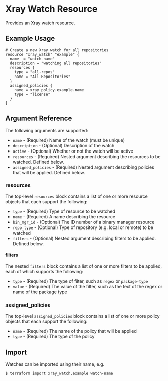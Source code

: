 # Xray Watch Resource

Provides an Xray watch resource.

## Example Usage

```hcl
# Create a new Xray watch for all repositories
resource "xray_watch" "example" {
  name  = "watch-name"
  description = "watching all repositories"
  resources {
    type = "all-repos"
    name = "All Repositories"
  }
  assigned_policies {
    name = xray_policy.example.name
    type = "license"
  }
}
```

## Argument Reference

The following arguments are supported:

* `name` - (Required) Name of the watch (must be unique)
* `description` - (Optional) Description of the watch
* `active` - (Optional) Whether or not the watch will be active
* `resources` - (Required) Nested argument describing the resources to be watched. Defined below.
* `assigned_policies` - (Required) Nested argument describing policies that will be applied. Defined below.

### resources

The top-level `resources` block contains a list of one or more resource objects that each support the following:

* `type` - (Required) Type of resource to be watched
* `name` - (Required) A name describing the resource
* `bin_mgr_id` - (Optional) The ID number of a binary manager resource
* `repo_type` - (Optional) Type of repository (e.g. local or remote) to be watched
* `filters` - (Optional) Nested argument describing filters to be applied. Defined below.

#### filters

The nested `filters` block contains a list of one or more filters to be applied, each of which supports the following:

* `type` - (Required) The type of filter, such as `regex` or `package-type`
* `value` - (Required) The value of the filter, such as the text of the regex or name of the package type

### assigned_policies

The top-level `assigned_policies` block contains a list of one or more policy objects that each support the following:

* `name` - (Required) The name of the policy that will be applied
* `type` - (Required) The type of the policy


## Import

Watches can be imported using their name, e.g.

```
$ terraform import xray_watch.example watch-name
```
